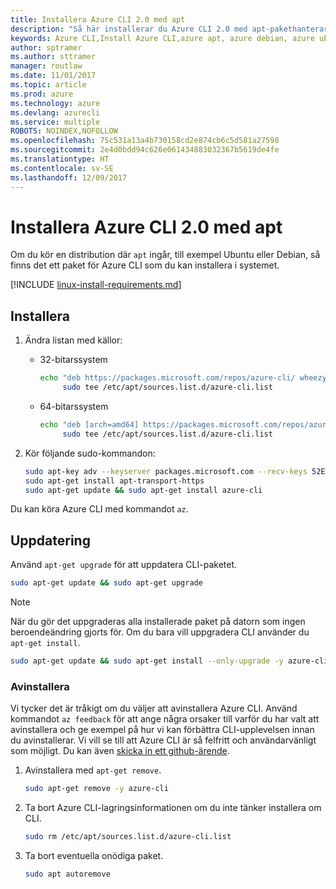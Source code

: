 ```yaml
---
title: Installera Azure CLI 2.0 med apt
description: "Så här installerar du Azure CLI 2.0 med apt-pakethanteraren"
keywords: Azure CLI,Install Azure CLI,azure apt, azure debian, azure ubuntu
author: sptramer
ms.author: sttramer
manager: routlaw
ms.date: 11/01/2017
ms.topic: article
ms.prod: azure
ms.technology: azure
ms.devlang: azurecli
ms.service: multiple
ROBOTS: NOINDEX,NOFOLLOW
ms.openlocfilehash: 75c531a13a4b730158cd2e874cb6c5d581a27598
ms.sourcegitcommit: 2e4d0bdd94c626e061434883032367b5619de4fe
ms.translationtype: HT
ms.contentlocale: sv-SE
ms.lasthandoff: 12/09/2017
---
```

# <a name="install-azure-cli-20-with-apt"></a>Installera Azure CLI 2.0 med apt

Om du kör en distribution där `apt` ingår, till exempel Ubuntu eller Debian, så finns det ett paket för Azure CLI som du kan installera i systemet.

[!INCLUDE [linux-install-requirements.md](includes/linux-install-requirements.md)]

## <a name="install"></a>Installera

1. Ändra listan med källor:

   - 32-bitarssystem

     ```bash
     echo "deb https://packages.microsoft.com/repos/azure-cli/ wheezy main" | \
          sudo tee /etc/apt/sources.list.d/azure-cli.list
     ```

   - 64-bitarssystem

     ```bash
     echo "deb [arch=amd64] https://packages.microsoft.com/repos/azure-cli/ wheezy main" | \
          sudo tee /etc/apt/sources.list.d/azure-cli.list
     ```

2. Kör följande sudo-kommandon:

   ```bash
   sudo apt-key adv --keyserver packages.microsoft.com --recv-keys 52E16F86FEE04B979B07E28DB02C46DF417A0893
   sudo apt-get install apt-transport-https
   sudo apt-get update && sudo apt-get install azure-cli
   ```

Du kan köra Azure CLI med kommandot `az`.

## <a name="update"></a>Uppdatering

Använd `apt-get upgrade` för att uppdatera CLI-paketet.

   ```bash
   sudo apt-get update && sudo apt-get upgrade
   ```

> [!NOTE]
> När du gör det uppgraderas alla installerade paket på datorn som ingen beroendeändring gjorts för.
> Om du bara vill uppgradera CLI använder du `apt-get install`.
> ```bash
> sudo apt-get update && sudo apt-get install --only-upgrade -y azure-cli
> ```

### <a name="uninstall"></a>Avinstallera

Vi tycker det är tråkigt om du väljer att avinstallera Azure CLI. Använd kommandot `az feedback` för att ange några orsaker till varför du har valt att avinstallera och ge exempel på hur vi kan förbättra CLI-upplevelsen innan du avinstallerar. Vi vill se till att Azure CLI är så felfritt och användarvänligt som möjligt. Du kan även [skicka in ett github-ärende](https://github.com/Azure/azure-cli/issues).

1. Avinstallera med `apt-get remove`.

    ```bash
    sudo apt-get remove -y azure-cli
    ```

2. Ta bort Azure CLI-lagringsinformationen om du inte tänker installera om CLI.

   ```bash
   sudo rm /etc/apt/sources.list.d/azure-cli.list
   ```

3. Ta bort eventuella onödiga paket.

   ```bash
   sudo apt autoremove
   ```
